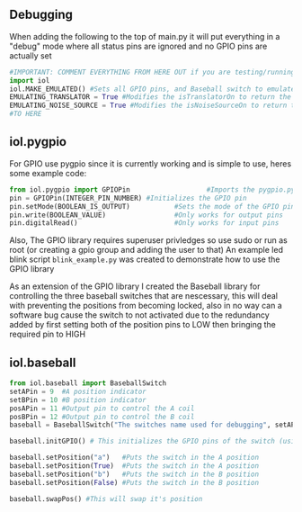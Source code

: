 ## Debugging
When adding the following to the top of main.py it will put everything in a "debug" mode where all status pins are ignored and no GPIO pins are actually set
``` python
#IMPORTANT: COMMENT EVERYTHING FROM HERE OUT if you are testing/running the code on the real thing
import iol
iol.MAKE_EMULATED() #Sets all GPIO pins, and Baseball switch to emulated mode
EMULATING_TRANSLATOR = True #Modifies the isTranslatorOn to return the correct value every time (ignoring status pins)
EMULATING_NOISE_SOURCE = True #Modifies the isNoiseSourceOn to return the correct value every time (ignoring status pins)
#TO HERE
```
## iol.pygpio
For GPIO use pygpio since it is currently working and is simple to use, heres some example code:
``` python
from iol.pygpio import GPIOPin                   #Imports the pygpio.py file, make sure it is in the same directory as your script!
pin = GPIOPin(INTEGER_PIN_NUMBER) #Initializes the GPIO pin
pin.setMode(BOOLEAN_IS_OUTPUT)           #Sets the mode of the GPIO pin, False for input, True for output
pin.write(BOOLEAN_VALUE)                 #Only works for output pins
pin.digitalRead()                        #Only works for input pins
```
Also, The GPIO library requires superuser privledges so use sudo or run as root (or creating a gpio group and adding the user to that)
An example led blink script `blink_example.py` was created to demonstrate how to use the GPIO library

As an extension of the GPIO library I created the Baseball library for controlling the three baseball switches that are nescessary, this will deal with preventing the positions from becoming locked, also in no way can a software bug cause the switch to not activated due to the redundancy added by first setting both of the position pins to LOW then bringing the required pin to HIGH
## iol.baseball
``` python
from iol.baseball import BaseballSwitch
setAPin = 9  #A position indicator
setBPin = 10 #B position indicator
posAPin = 11 #Output pin to control the A coil
posBPin = 12 #Output pin to control the B coil
baseball = BaseballSwitch("The switches name used for debugging", setAPin, setBPin, posAPin, posBPin) #Initialize the switch

baseball.initGPIO() # This initializes the GPIO pins of the switch (using iol.pygpio)

baseball.setPosition("a")   #Puts the switch in the A position
baseball.setPosition(True)  #Puts the switch in the A position
baseball.setPosition("b")   #Puts the switch in the B position
baseball.setPosition(False) #Puts the switch in the B position

baseball.swapPos() #This will swap it's position
```
